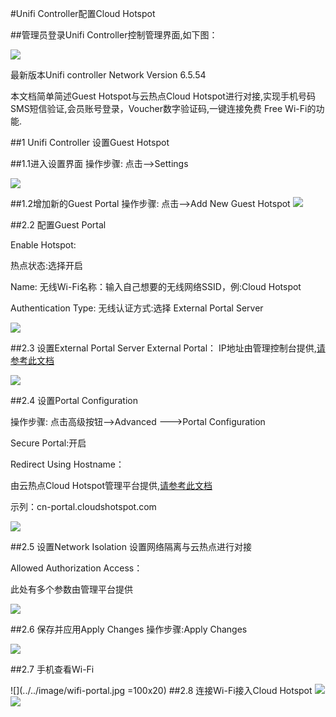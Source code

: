 #Unifi Controller配置Cloud Hotspot

 ##管理员登录Unifi Controller控制管理界面,如下图：

 ![](../../image/Setup-unifi-controller-overview.png)
 
 最新版本Unifi controller Network Version 6.5.54 
 
 本文档简单简述Guest Hotspot与云热点Cloud Hotspot进行对接,实现手机号码SMS短信验证,会员账号登录，Voucher数字验证码,一键连接免费 Free Wi-Fi的功能.


##1 Unifi Controller 设置Guest Hotspot

##1.1进入设置界面
  操作步骤: 
  点击-->Settings 

 ![](../../image/Unifi-controller-settings.png)

##1.2增加新的Guest Portal
 操作步骤: 
  点击-->Add New Guest Hotspot
 ![](../../image/Unifi-controller-add-guest-hotspotl.png)

##2.2 配置Guest Portal

Enable Hotspot:


热点状态:选择开启


 Name:
 无线Wi-Fi名称：输入自己想要的无线网络SSID，例:Cloud Hotspot


 Authentication Type:
 无线认证方式:选择 External Portal Server

 ![](../../image/Unifi-controller-Guest-portal-setup.png)

 
##2.3 设置External Portal Server
External Portal：
IP地址由管理控制台提供,[请参考此文档](../cloud-hotspot/create-a-site-with-unifi-controller.md) 

 ![](../../image/Unifi-controller-Guest-external-portal-server.png)

##2.4 设置Portal Configuration

 操作步骤:
 点击高级按钮-->Advanced --->Portal Configuration

Secure Portal:开启

Redirect Using Hostname：

由云热点Cloud Hotspot管理平台提供,[请参考此文档](../cloud-hotspot/create-a-site-with-unifi-controller.md)

示列：cn-portal.cloudshotspot.com

 ![](../../image/unifi-controller-portal-setup.png)


##2.5 设置Network Isolation 
设置网络隔离与云热点进行对接


Allowed Authorization Access：


此处有多个参数由管理平台提供 

![](../../image/cloud-hotspot-unifi-controller.png)

##2.6 保存并应用Apply Changes
 操作步骤:Apply Changes

 ![](../../image/cloud-hotspot-unifi-controller-apply.png)


##2.7 手机查看Wi-Fi


 ![](../../image/wifi-portal.jpg =100x20) 
##2.8 连接Wi-Fi接入Cloud Hotspot
![](../../image/wifi-portal-2.jpg) 
![](../../image/wifi-portal-3.jpg)